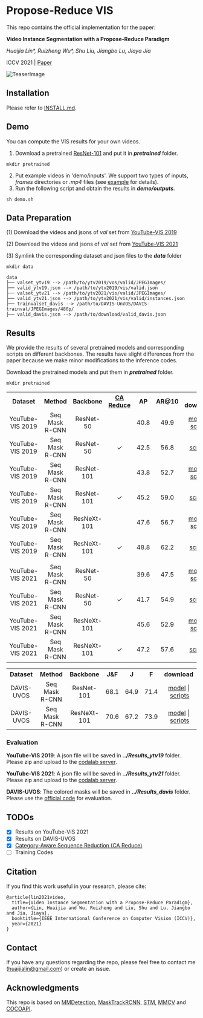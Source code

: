 # Propose-Reduce VIS
This repo contains the official implementation for the paper:

**Video Instance Segmentation with a Propose-Reduce Paradigm**

*Huaijia Lin\*, Ruizheng Wu\*, Shu Liu, Jiangbo Lu, Jiaya Jia*

ICCV 2021 | [Paper](https://arxiv.org/abs/2103.13746) 
 
![TeaserImage](https://github.com/dvlab-research/ProposeReduce/blob/main/.images/teaser.gif)
 
## Installation
Please refer to [INSTALL.md](INSTALL.md).

## Demo
You can compute the VIS results for your own videos.
1. Download a pretrained [ResNet-101](https://drive.google.com/file/d/1SmcJsIqluzjuH-uKCNs1ybNqvQClIqai/view?usp=sharing) and put it in ***pretrained*** folder.
```
mkdir pretrained
```
2. Put example videos in 'demo/inputs'. We support two types of inputs, *frames* directories or *.mp4* files (see [example](https://github.com/dvlab-research/ProposeReduce/tree/main/demo/inputs) for details).
3. Run the following script and obtain the results in ***demo/outputs***.
```
sh demo.sh
```

## Data Preparation
(1) Download the videos and jsons of *val* set from [YouTube-VIS 2019](https://competitions.codalab.org/competitions/20128#participate-get-data)

(2) Download the videos and jsons of *val* set from [YouTube-VIS 2021](https://competitions.codalab.org/competitions/28988#participate-get_data)

(3) Symlink the corresponding dataset and json files to the ***data*** folder
```
mkdir data
```
```
data
├── valset_ytv19 --> /path/to/ytv2019/vos/valid/JPEGImages/ 
├── valid_ytv19.json --> /path/to/ytv2019/vis/valid.json
├── valset_ytv21 --> /path/to/ytv2021/vis/valid/JPEGImages/ 
├── valid_ytv21.json --> /path/to/ytv2021/vis/valid/instances.json
├── trainvalset_davis --> /path/to/DAVIS-UnVOS/DAVIS-trainval/JPEGImages/480p/ 
├── valid_davis.json --> /path/to/download/valid_davis.json
```

## Results
We provide the results of several pretrained models and corresponding scripts on different backbones.
The results have slight differences from the paper because we make minor modifications to the inference codes.

Download the pretrained models and put them in ***pretrained*** folder.
```
mkdir pretrained
```

<table><tbody>
<!-- START TABLE -->
<!-- TABLE HEADER -->
<th valign="center">Dataset</th>
<th valign="center">Method</th>
<th valign="center">Backbone</th>
 <th valign="center"> <a href=https://github.com/dvlab-research/ProposeReduce#todos>CA Reduce</a> </th>
<th valign="center">AP</th>
<th valign="center">AR@10</th>
<th valign="bottom">download</th>
  
<tr><td align="center">YouTube-VIS 2019</td>
<td align="center">Seq Mask R-CNN</td>
<td align="center">ResNet-50</td>
<td align="center"></td>
<td align="center"> 40.8 </td>
<td align="center"> 49.9 </td>
<td align="center"> <a href="https://drive.google.com/file/d/1P3HiwCavjRJJePuF-4D2GDQKwWT8E_LZ/view?usp=sharing">model</a>&nbsp;|&nbsp;<a href="https://github.com/dvlab-research/ProposeReduce/blob/main/scripts/YTV2019/eval_vis_r50.sh">scripts</a> </td>
<!-- <td align="center"> To be released </td> -->
 
<tr><td align="center">YouTube-VIS 2019</td>
<td align="center">Seq Mask R-CNN</td>
<td align="center">ResNet-50</td>
<td align="center"> &check; </td>
<td align="center"> 42.5 </td>
<td align="center"> 56.8 </td>
<td align="center"> <a href="https://github.com/dvlab-research/ProposeReduce/blob/main/scripts/YTV2019/CateAwareReduce/eval_vis_r50.sh">scripts</a> </td>
<!-- <td align="center"> To be released </td> -->
  
<tr><tr><td align="center">YouTube-VIS 2019</td>
<td align="center">Seq Mask R-CNN</td>
<td align="center">ResNet-101</td>
<td align="center"></td>
<td align="center"> 43.8 </td>
<td align="center"> 52.7 </td>
<td align="center"> <a href="https://drive.google.com/file/d/1SmcJsIqluzjuH-uKCNs1ybNqvQClIqai/view?usp=sharing">model</a>&nbsp;|&nbsp;<a href="https://github.com/dvlab-research/ProposeReduce/blob/main/scripts/YTV2019/eval_vis_r101.sh">scripts</a> </td>
<!-- <td align="center"> To be released </td> -->
 
<tr><tr><td align="center">YouTube-VIS 2019</td>
<td align="center">Seq Mask R-CNN</td>
<td align="center">ResNet-101</td>
<td align="center"> &check; </td>
<td align="center"> 45.2 </td>
<td align="center"> 59.0 </td>
<td align="center"> <a href="https://github.com/dvlab-research/ProposeReduce/blob/main/scripts/YTV2019/CateAwareReduce/eval_vis_r101.sh">scripts</a> </td>
<!-- <td align="center"> To be released </td> -->
  
<tr><tr><td align="center">YouTube-VIS 2019</td>
<td align="center">Seq Mask R-CNN</td>
<td align="center">ResNeXt-101</td>
<td align="center"></td>
<td align="center"> 47.6 </td>
<td align="center"> 56.7 </td>
<td align="center"> <a href="https://drive.google.com/file/d/1lwjdGhjeA8rFtHtYrJbsVPY6r49jGGbN/view?usp=sharing">model</a>&nbsp;|&nbsp;<a href="https://github.com/dvlab-research/ProposeReduce/blob/main/scripts/YTV2019/eval_vis_x101.sh">scripts</a> </td>
<!-- <td align="center"> To be released </td> -->
 
<tr><tr><td align="center">YouTube-VIS 2019</td>
<td align="center">Seq Mask R-CNN</td>
<td align="center">ResNeXt-101</td>
<td align="center"> &check; </td> 
<td align="center"> 48.8 </td>
<td align="center"> 62.2 </td>
<td align="center"> <a href="https://github.com/dvlab-research/ProposeReduce/blob/main/scripts/YTV2019/CateAwareReduce/eval_vis_x101.sh">scripts</a> </td>
<!-- <td align="center"> To be released </td> -->
 
<tr><tr><td align="center"></td>
<td align="center"></td>
<td align="center"></td>
<td align="center"></td> 
<td align="center"></td>
<td align="center"></td>
<td align="center"></td>
<!-- <td align="center"> To be released </td> -->
 
<tr><td align="center">YouTube-VIS 2021</td>
<td align="center">Seq Mask R-CNN</td>
<td align="center">ResNet-50</td>
<td align="center"></td>  
<td align="center"> 39.6 </td>
<td align="center"> 47.5 </td>
<td align="center"> <a href="https://drive.google.com/file/d/12NQMY59USqMi7--zyZytKVaUmf0MGegP/view?usp=sharing">model</a>&nbsp;|&nbsp;<a href="https://github.com/dvlab-research/ProposeReduce/blob/main/scripts/YTV2021/eval_vis_r50.sh">scripts</a> </td>
<!-- <td align="center"> To be released </td> -->
 
<tr><td align="center">YouTube-VIS 2021</td>
<td align="center">Seq Mask R-CNN</td>
<td align="center">ResNet-50</td>
<td align="center"> &check; </td>  
<td align="center"> 41.7 </td>
<td align="center"> 54.9 </td>
<td align="center"> <a href="https://github.com/dvlab-research/ProposeReduce/blob/main/scripts/YTV2021/CateAwareReduce/eval_vis_r50.sh">scripts</a> </td>
<!-- <td align="center"> To be released </td> -->
 
<tr><tr><td align="center">YouTube-VIS 2021</td>
<td align="center">Seq Mask R-CNN</td>
<td align="center">ResNeXt-101</td>
<td align="center"> </td>  
<td align="center"> 45.6 </td>
<td align="center"> 52.9 </td>
<td align="center"> <a href="https://drive.google.com/file/d/1aOHPmVkoF9ZeBOSORlybPBqpZoIqg2SA/view?usp=sharing">model</a>&nbsp;|&nbsp;<a href="https://github.com/dvlab-research/ProposeReduce/blob/main/scripts/YTV2021/eval_vis_x101.sh">scripts</a> </td>
<!-- <td align="center"> To be released </td> -->
 
<tr><tr><td align="center">YouTube-VIS 2021</td>
<td align="center">Seq Mask R-CNN</td>
<td align="center">ResNeXt-101</td>
<td align="center"> &check; </td>  
<td align="center"> 47.2 </td>
<td align="center"> 57.6 </td>
<td align="center"> <a href="https://github.com/dvlab-research/ProposeReduce/blob/main/scripts/YTV2021/CateAwareReduce/eval_vis_x101.sh">scripts</a> </td>
<!-- <td align="center"> To be released </td> -->

</tbody></table>

<table><tbody>
<!-- START TABLE -->
<!-- TABLE HEADER -->
<th valign="center">Dataset</th>
<th valign="center">Method</th>
<th valign="center">Backbone</th>
<th valign="center">J&F</th>
<th valign="center">J</th>
<th valign="center">F</th>
<th valign="bottom">download</th>
 
<tr><tr><td align="center">DAVIS-UVOS</td>
<td align="center">Seq Mask R-CNN</td>
<td align="center">ResNet-101</td>
<td align="center"> 68.1 </td>  
<td align="center"> 64.9 </td>
<td align="center"> 71.4 </td>
<td align="center"> <a href="https://drive.google.com/file/d/1gOgpEQ1rhFVCRRqR98Jr4s9MhWMUPvzl/view?usp=sharing">model</a>&nbsp;|&nbsp;<a href="https://github.com/dvlab-research/ProposeReduce/blob/davis/scripts/DAVIS/eval_vis_r101.sh">scripts</a> </td>
<!-- <td align="center"> To be released </td> -->
 
<tr><tr><td align="center">DAVIS-UVOS</td>
<td align="center">Seq Mask R-CNN</td>
<td align="center">ResNeXt-101</td>
<td align="center"> 70.6 </td>  
<td align="center"> 67.2 </td>
<td align="center"> 73.9 </td>
<td align="center"> <a href="https://drive.google.com/file/d/1fKNCS2ONTD3q9B4oB8TCTpMz7J0CLNtX/view?usp=sharing">model</a>&nbsp;|&nbsp;<a href="https://github.com/dvlab-research/ProposeReduce/blob/davis/scripts/DAVIS/eval_vis_x101.sh">scripts</a> </td>
<!-- <td align="center"> To be released </td> -->
 
 </tbody></table>

### Evaluation
**YouTube-VIS 2019**: A json file will be saved in ***../Results_ytv19*** folder. Please zip and upload to the [codalab server](https://competitions.codalab.org/competitions/20128#participate-submit_results).

**YouTube-VIS 2021**: A json file will be saved in ***../Results_ytv21*** folder. Please zip and upload to the [codalab server](https://competitions.codalab.org/competitions/28988#participate-submit_results).

**DAVIS-UVOS**: The colored masks will be saved in ***../Results_davis*** folder. Please use the [official code](https://github.com/davisvideochallenge/davis2017-evaluation#evaluate-davis-2017-unsupervised) for evaluation.

## TODOs
  - [x] Results on YouTube-VIS 2021
  - [x] Results on DAVIS-UVOS
  - [x] [Category-Aware Sequence Reduction (CA Reduce)](https://youtube-vos.org/assets/challenge/2021/reports/VIS_4_Lin.pdf)
  - [ ] Training Codes

## Citation
If you find this work useful in your research, please cite:
```
@article{lin2021video,
  title={Video Instance Segmentation with a Propose-Reduce Paradigm},
  author={Lin, Huaijia and Wu, Ruizheng and Liu, Shu and Lu, Jiangbo and Jia, Jiaya},
  booktitle={IEEE International Conference on Computer Vision (ICCV)},
  year={2021}
}
```

## Contact
If you have any questions regarding the repo, please feel free to contact me (huaijialin@gmail.com) or create an issue.

## Acknowledgments
This repo is based on [MMDetection](https://github.com/open-mmlab/mmdetection), [MaskTrackRCNN](https://github.com/youtubevos/MaskTrackRCNN), [STM](https://github.com/seoungwugoh/STM), [MMCV](https://github.com/open-mmlab/mmcv) and [COCOAPI](https://github.com/youtubevos/cocoapi).
